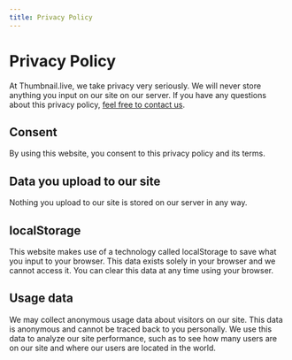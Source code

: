 ```yaml
---
title: Privacy Policy
---
```


# Privacy Policy

At Thumbnail.live, we take privacy very seriously. We will never store anything you input on our site on our server. If you have any questions about this privacy policy, [feel free to contact us](/support/contact/).

## Consent

By using this website, you consent to this privacy policy and its terms.

## Data you upload to our site

Nothing you upload to our site is stored on our server in any way.

## localStorage

This website makes use of a technology called localStorage to save what you input to your browser. This data exists solely in your browser and we cannot access it. You can clear this data at any time using your browser.

## Usage data

We may collect anonymous usage data about visitors on our site. This data is anonymous and cannot be traced back to you personally. We use this data to analyze our site performance, such as to see how many users are on our site and where our users are located in the world.
